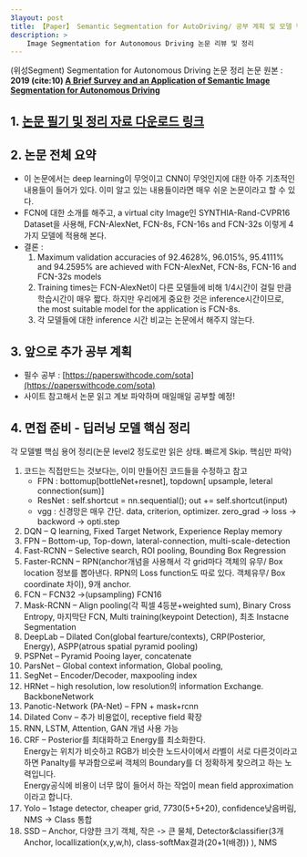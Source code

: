 ```yaml
---
3layout: post
title: 【Paper】 Semantic Segmentation for AutoDriving/ 공부 계획 및 모델 핵심 정리
description: >  
    Image Segmentation for Autonomous Driving 논문 리뷰 및 정리
---
```


(위성Segment) Segmentation for Autonomous Driving 논문 정리
논문 원본 : **2019 (cite:10) [A Brief Survey and an Application of Semantic Image Segmentation for Autonomous Driving](https://arxiv.org/abs/1808.08413)** 


## 1. [논문 필기 및 정리 자료 다운로드 링크](https://github.com/junha1125/Imgaes_For_GitBlog/tree/master/2020-05-04)

## 2. 논문 전체 요약
- 이 논문에서는 deep learning이 무엇이고 CNN이 무엇인지에 대한 아주 기초적인 내용들이 들어가 있다. 이미 알고 있는 내용들이라면 매우 쉬운 논문이라고 할 수 있다.   
- FCN에 대한 소개를 해주고, a virtual city Image인 SYNTHIA-Rand-CVPR16 Dataset을 사용해,  FCN-AlexNet, FCN-8s, FCN-16s and FCN-32s 이렇게 4가지 모델에 적용해 본다.
- 결론 : 
   1. Maximum validation accuracies of 92.4628%, 96.015%, 95.4111% and 94.2595%
are achieved with FCN-AlexNet, FCN-8s, FCN-16 and FCN-32s models 
   2. Training times는 FCN-AlexNet이 다른 모델들에 비해 1/4시간이 걸릴 만큼 학습시간이 매우 짧다. 하지만 우리에게 중요한 것은 inference시간이므로, the most suitable
model for the application is FCN-8s.
   3. 각 모델들에 대한 inference 시간 비교는 논문에서 해주지 않는다.

## 3. 앞으로 추가 공부 계획   
- 필수 공부 : [https://paperswithcode.com/sota](https://paperswithcode.com/sota)
- 사이트 참고해서 논문 읽고 계보 파악하며 매일매일 공부할 예정!

## 4. 면접 준비 - 딥러닝 모델 핵심 정리

각 모델별 핵심 용어 정리(논문 level2 정도로만 읽은 상태. 빠르게 Skip. 핵심만 파악)
1. 코드는 직접만드는 것보다는, 이미 만들어진 코드들을 수정하고 참고
   - FPN : bottomup[bottleNet+resnet], topdown[ upsample, leteral connection(sum)]
   - ResNet : self.shortcut = nn.sequential(); out += self.shortcut(input)
   - vgg : 신경망은 매우 간단. data, criterion, optimizer. zero_grad -> loss -> backword -> opti.step
2. DQN – Q learning, Fixed Target Network, Experience Replay memory
3. FPN – Bottom-up, Top-down, lateral-connection, multi-scale-detection
4. Fast-RCNN – Selective search, ROI pooling, Bounding Box Regression
5. Faster-RCNN – RPN(anchor개념을 사용해서 각 grid마다 객체의 유무/ Box location 정보를 뽑아낸다. RPN의 Loss function도 따로 있다. 객체유무/ Box coordinate 차이), 9개 anchor.
6. FCN – FCN32 ->(upsampling) FCN16
7. Mask-RCNN – Align pooling(각 픽셀 4등분+weighted sum), Binary Cross Entropy, 마지막단 FCN, Multi training(keypoint Detection), 최초 Instacne Segmentation
8. DeepLab – Dilated Con(global fearture/contexts), CRP(Posterior, Energy), ASPP(atrous spatial pyramid pooling)
9. PSPNet – Pyramid Pooing layer, concatenate
10. ParsNet – Global context information, Global pooling, 
11. SegNet – Encoder/Decoder, maxpooling index
12. HRNet – high resolution, low resolution의 information Exchange. BackboneNetwork
13. Panotic-Network (PA-Net) – FPN + mask+rcnn
14. Dilated Conv – 추가 비용없이, receptive field 확장
15. RNN, LSTM, Attention, GAN 개념 사용 가능
16. CRF – Posterior를 최대화하고 Energy를 최소화한다.  
   Energy는 위치가 비슷하고 RGB가 비슷한 노드사이에서 라벨이 서로 다른것이라고 하면 Panalty를 부과함으로써 객체의 Boundary를 더 정확하게
찾으려고 하는 노력입니다.   
Energy공식에 비용이 너무 많이 들어서 하는 작업이 mean field approximation이라고 합니다. 
17. Yolo – 1stage detector, cheaper grid, 7*7*30(5+5+20), confidence낮음버림, NMS -> Class 통합
18. SSD – Anchor, 다양한 크기 객체, 작은 -> 큰 물체, Detector&classifier(3개 Anchor, locallization(x,y,w,h), class-softMax결과(20+1(배경)) ), NMS

